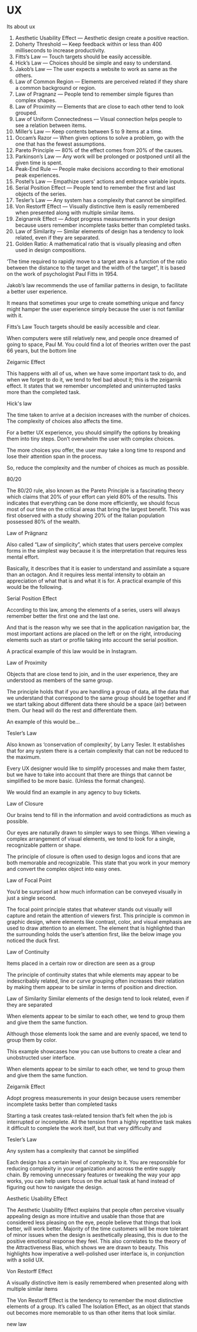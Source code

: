 # UX
Its about ux 

1. Aesthetic Usability Effect — Aesthetic design create a positive reaction.
2. Doherty Threshold — Keep feedback within or less than 400 milliseconds to increase productivity.
3. Fitts’s Law — Touch targets should be easily accessible.
4. Hick’s Law — Choices should be simple and easy to understand.
5. Jakob’s Law — The user expects a website to work as same as the others.
6. Law of Common Region — Elements are perceived related if they share a common background or region.
7. Law of Pragnanz — People tend to remember simple figures than complex shapes.
8. Law of Proximity — Elements that are close to each other tend to look grouped.
9. Law of Uniform Connectedness — Visual connection helps people to see a relation between items.
10. Miller’s Law — Keep contents between 5 to 9 items at a time.
11. Occam’s Razor — When given options to solve a problem, go with the one that has the fewest assumptions.
12. Pareto Principle — 80% of the effect comes from 20% of the causes.
13. Parkinson’s Law — Any work will be prolonged or postponed until all the given time is spent.
14. Peak-End Rule — People make decisions according to their emotional peak experiences.
15. Postel’s Law — Empathize users' actions and embrace variable inputs.
16. Serial Position Effect — People tend to remember the first and last objects of the series.
17. Tesler’s Law — Any system has a complexity that cannot be simplified.
18. Von Restorff Effect — Visually distinctive item is easily remembered when presented along with multiple similar items.
19. Zeignarnik Effect — Adopt progress measurements in your design because users remember incomplete tasks better than completed tasks.
20. Law of Similarity — Similar elements of design has a tendency to look related, even if they are separated.
21. Golden Ratio: A mathematical ratio that is visually pleasing and often used in design compositions.


‘The time required to rapidly move to a target area is a function of the ratio between the distance to the target and the width of the target”,
It is based on the work of psychologist Paul Fitts in 1954.

Jakob’s law recommends the use of familiar patterns in design, to facilitate a better user experience.

It means that sometimes your urge to create something unique and fancy might hamper the user experience simply because the user is not familiar with it.

Fitts’s Law
Touch targets should be easily accessible and clear.

When computers were still relatively new, and people once dreamed of going to space, Paul M. You could find a lot of theories written over the past 66 years, but the bottom line

Zeigarnic Effect

This happens with all of us, when we have some important task to do, and when we forget to do it, we tend to feel bad about it; this is the zeigarnik effect.
It states that we remember uncompleted and uninterrupted tasks more than the completed task.

Hick's law

The time taken to arrive at a decision increases with the number of choices. The complexity of choices also affects the time.

For a better UX experience, you should simplify the options by breaking them into tiny steps. Don’t overwhelm the user with complex choices.

The more choices you offer, the user may take a long time to respond and lose their attention span in the process.

So, reduce the complexity and the number of choices as much as possible.

80/20

The 80/20 rule, also known as the Pareto Principle is a fascinating theory which claims that 20% of your effort can yield 80% of the results. This indicates that everything can be done more efficiently, we should focus most of our time on the critical areas that bring the largest benefit. This was first observed with a study showing 20% of the Italian population possessed 80% of the wealth. 

Law of Prägnanz

Also called “Law of simplicity”, which states that users perceive complex forms in the simplest way because it is the interpretation that requires less mental effort.

Basically, it describes that it is easier to understand and assimilate a square than an octagon. And it requires less mental intensity to obtain an appreciation of what that is and what it is for. A practical example of this would be the following.

Serial Position Effect

According to this law, among the elements of a series, users will always remember better the first one and the last one.

And that is the reason why we see that in the application navigation bar, the most important actions are placed on the left or on the right, introducing elements such as start or profile taking into account the serial position.

A practical example of this law would be in Instagram.

Law of Proximity

Objects that are close tend to join, and in the user experience, they are understood as members of the same group.

The principle holds that if you are handling a group of data, all the data that we understand that correspond to the same group should be together and if we start talking about different data there should be a space (air) between them. Our head will do the rest and differentiate them.

An example of this would be…

Tesler’s Law

Also known as ‘conservation of complexity’, by Larry Tesler. It establishes that for any system there is a certain complexity that can not be reduced to the maximum.

Every UX designer would like to simplify processes and make them faster, but we have to take into account that there are things that cannot be simplified to be more basic. (Unless the format changes).

We would find an example in any agency to buy tickets.

Law of Closure

Our brains tend to fill in the information and avoid contradictions as much as possible.

Our eyes are naturally drawn to simpler ways to see things. When viewing a complex arrangement of visual elements, we tend to look for a single, recognizable pattern or shape.

The principle of closure is often used to design logos and icons that are both memorable and recognizable. This state that you work in your memory and convert the complex object into easy ones.


Law of Focal Point

You’d be surprised at how much information can be conveyed visually in just a single second.

The focal point principle states that whatever stands out visually will capture and retain the attention of viewers first. This principle is common in graphic design, where elements like contrast, color, and visual emphasis are used to draw attention to an element. The element that is highlighted than the surrounding holds the user’s attention first, like the below image you noticed the duck first.

Law of Continuity

Items placed in a certain row or direction are seen as a group

The principle of continuity states that while elements may appear to be indescribably related, line or curve grouping often increases their relation by making them appear to be similar in terms of position and direction.

Law of Similarity
Similar elements of the design tend to look related, even if they are separated

When elements appear to be similar to each other, we tend to group them and give them the same function.

Although those elements look the same and are evenly spaced, we tend to group them by color.

This example showcases how you can use buttons to create a clear and unobstructed user interface.

When elements appear to be similar to each other, we tend to group them and give them the same function.

Zeigarnik Effect

Adopt progress measurements in your design because users remember incomplete tasks better than completed tasks

Starting a task creates task-related tension that’s felt when the job is interrupted or incomplete. All the tension from a highly repetitive task makes it difficult to complete the work itself, but that very difficulty and

Tesler’s Law

Any system has a complexity that cannot be simplified

Each design has a certain level of complexity to it. You are responsible for reducing complexity in your organization and across the entire supply chain. By removing unnecessary features or tweaking the way your app works, you can help users focus on the actual task at hand instead of figuring out how to navigate the design.

Aesthetic Usability Effect

The Aesthetic Usability Effect explains that people often perceive visually appealing design as more intuitive and usable than those that are considered less pleasing on the eye, people believe that things that look better, will work better. Majority of the time customers will be more tolerant of minor issues when the design is aesthetically pleasing, this is due to the positive emotional response they feel. This also correlates to the theory of the Attractiveness Bias, which shows we are drawn to beauty. This highlights how imperative a well-polished user interface is, in conjunction with a solid UX.


Von Restorff Effect

A visually distinctive item is easily remembered when presented along with multiple similar items

The Von Restorff Effect is the tendency to remember the most distinctive elements of a group. It’s called The Isolation Effect, as an object that stands out becomes more memorable to us than other items that look similar.

new law
